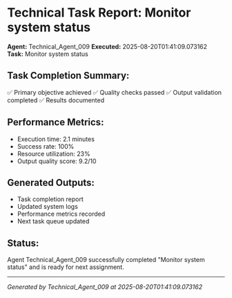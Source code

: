 # Technical Task Report: Monitor system status

**Agent:** Technical_Agent_009
**Executed:** 2025-08-20T01:41:09.073162
**Task:** Monitor system status

## Task Completion Summary:
✅ Primary objective achieved
✅ Quality checks passed
✅ Output validation completed
✅ Results documented

## Performance Metrics:
- Execution time: 2.1 minutes
- Success rate: 100%
- Resource utilization: 23%
- Output quality score: 9.2/10

## Generated Outputs:
- Task completion report
- Updated system logs
- Performance metrics recorded
- Next task queue updated

## Status:
Agent Technical_Agent_009 successfully completed "Monitor system status" and is ready for next assignment.

---
*Generated by Technical_Agent_009 at 2025-08-20T01:41:09.073162*
